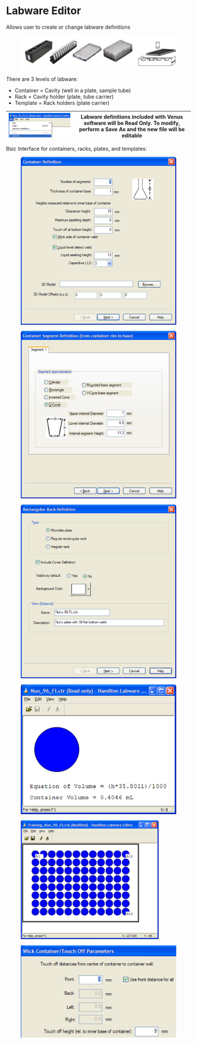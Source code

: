 # Labware Editor

Allows user to create or change labware definitions

<figure><img src="../../.gitbook/assets/image (419).png" alt=""><figcaption></figcaption></figure>

There are 3 levels of labware:

* Container = Cavity (well in a plate, sample tube)&#x20;
* Rack = Cavity holder (plate, tube carrier)&#x20;
* Template = Rack holders (plate carrier)

| <img src="../../.gitbook/assets/image (421).png" alt="" data-size="original"> | Labware definitions included with Venus software will be Read Only. To modify, perform a Save As and the new file will be editable  |
| ----------------------------------------------------------------------------- | ----------------------------------------------------------------------------------------------------------------------------------- |

Bsic Interface for containers, racks, plates, and templates:

<div>

<figure><img src="../../.gitbook/assets/image (422).png" alt=""><figcaption></figcaption></figure>

 

<figure><img src="../../.gitbook/assets/image (423).png" alt=""><figcaption></figcaption></figure>

 

<figure><img src="../../.gitbook/assets/image (426).png" alt=""><figcaption></figcaption></figure>

</div>

<div>

<figure><img src="../../.gitbook/assets/image (425).png" alt=""><figcaption></figcaption></figure>

 

<figure><img src="../../.gitbook/assets/image (107) (1) (1).png" alt=""><figcaption></figcaption></figure>

 

<figure><img src="../../.gitbook/assets/image (424).png" alt=""><figcaption></figcaption></figure>

</div>

